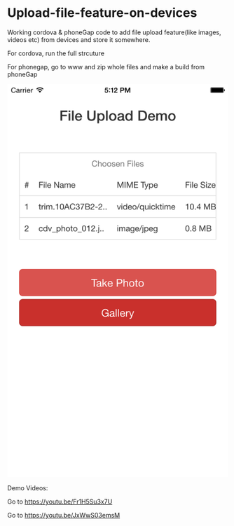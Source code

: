 # Upload-file-feature-on-devices
Working cordova & phoneGap code to add file upload feature(like images, videos etc) from devices and store it somewhere.

For cordova, run the full strcuture

For phonegap, go to www and zip whole files and make a build from phoneGap

![alt tag](/info/images/IOS.png)

Demo Videos:

Go to https://youtu.be/Fr1H5Su3x7U

Go to https://youtu.be/JxWwS03emsM
